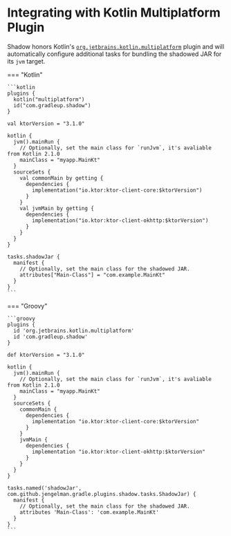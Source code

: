 # Integrating with Kotlin Multiplatform Plugin

Shadow honors Kotlin's
[`org.jetbrains.kotlin.multiplatform`](https://kotlinlang.org/docs/multiplatform-intro.html) plugin and will automatically
configure additional tasks for bundling the shadowed JAR for its `jvm` target.

=== "Kotlin"

    ```kotlin
    plugins {
      kotlin("multiplatform")
      id("com.gradleup.shadow")
    }

    val ktorVersion = "3.1.0"

    kotlin {
      jvm().mainRun {
        // Optionally, set the main class for `runJvm`, it's avaliable from Kotlin 2.1.0
        mainClass = "myapp.MainKt"
      }
      sourceSets {
        val commonMain by getting {
          dependencies {
            implementation("io.ktor:ktor-client-core:$ktorVersion")
          }
        }
        val jvmMain by getting {
          dependencies {
            implementation("io.ktor:ktor-client-okhttp:$ktorVersion")
          }
        }
      }
    }

    tasks.shadowJar {
      manifest {
        // Optionally, set the main class for the shadowed JAR.
        attributes["Main-Class"] = "com.example.MainKt"
      }
    }
    ```

=== "Groovy"

    ```groovy
    plugins {
      id 'org.jetbrains.kotlin.multiplatform'
      id 'com.gradleup.shadow'
    }

    def ktorVersion = "3.1.0"

    kotlin {
      jvm().mainRun {
        // Optionally, set the main class for `runJvm`, it's avaliable from Kotlin 2.1.0
        mainClass = "myapp.MainKt"
      }
      sourceSets {
        commonMain {
          dependencies {
            implementation "io.ktor:ktor-client-core:$ktorVersion"
          }
        }
        jvmMain {
          dependencies {
            implementation "io.ktor:ktor-client-okhttp:$ktorVersion"
          }
        }
      }
    }

    tasks.named('shadowJar', com.github.jengelman.gradle.plugins.shadow.tasks.ShadowJar) {
      manifest {
        // Optionally, set the main class for the shadowed JAR.
        attributes 'Main-Class': 'com.example.MainKt'
      }
    }
    ```
